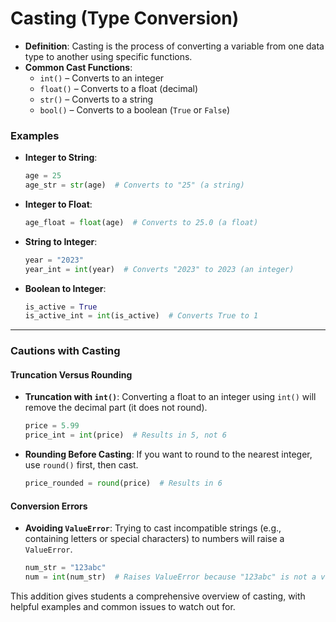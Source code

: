 # Casting (Type Conversion)
- **Definition**: Casting is the process of converting a variable from one data type to another using specific functions.
- **Common Cast Functions**: 
  - `int()` – Converts to an integer
  - `float()` – Converts to a float (decimal)
  - `str()` – Converts to a string
  - `bool()` – Converts to a boolean (`True` or `False`)

### Examples
- **Integer to String**:
  ```python
  age = 25
  age_str = str(age)  # Converts to "25" (a string)
  ```
- **Integer to Float**:
  ```python
  age_float = float(age)  # Converts to 25.0 (a float)
  ```
- **String to Integer**:
  ```python
  year = "2023"
  year_int = int(year)  # Converts "2023" to 2023 (an integer)
  ```
- **Boolean to Integer**:
  ```python
  is_active = True
  is_active_int = int(is_active)  # Converts True to 1
  ```

---

### Cautions with Casting

#### Truncation Versus Rounding
- **Truncation with `int()`**: Converting a float to an integer using `int()` will remove the decimal part (it does not round).
  ```python
  price = 5.99
  price_int = int(price)  # Results in 5, not 6
  ```
- **Rounding Before Casting**: If you want to round to the nearest integer, use `round()` first, then cast.
  ```python
  price_rounded = round(price)  # Results in 6
  ```

#### Conversion Errors
- **Avoiding `ValueError`**: Trying to cast incompatible strings (e.g., containing letters or special characters) to numbers will raise a `ValueError`.
  ```python
  num_str = "123abc"
  num = int(num_str)  # Raises ValueError because "123abc" is not a valid integer
  ```

This addition gives students a comprehensive overview of casting, with helpful examples and common issues to watch out for.
